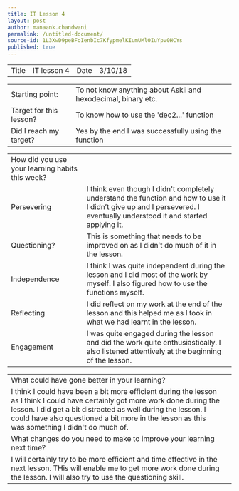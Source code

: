 ```yaml
---
title: IT Lesson 4
layout: post
author: manaank.chandwani
permalink: /untitled-document/
source-id: 1L3XwD9peBFoIenbIc7KfypmelKIumUMl0IuYpv0HCYs
published: true
---
```

<table>
  <tr>
    <td>Title</td>
    <td>IT lesson 4</td>
    <td>Date</td>
    <td>3/10/18</td>
  </tr>
</table>


<table>
  <tr>
    <td>Starting point:</td>
    <td>To not know anything about Askii and hexodecimal, binary etc.</td>
  </tr>
  <tr>
    <td>Target for this lesson?</td>
    <td>To know how to use the  'dec2...' function</td>
  </tr>
  <tr>
    <td>Did I reach my target?</td>
    <td>Yes by the end I was successfully using the function</td>
  </tr>
</table>


<table>
  <tr>
    <td>How did you use your learning habits this week?</td>
    <td></td>
  </tr>
  <tr>
    <td>Persevering</td>
    <td>I think even though I didn't completely understand the function and how to use it I didn’t give up and I persevered. I eventually understood it and started applying it.</td>
  </tr>
  <tr>
    <td>Questioning?</td>
    <td>This is something that needs to be improved on as I didn’t do much of it in the lesson.</td>
  </tr>
  <tr>
    <td>Independence</td>
    <td>I think I was quite independent during the lesson and I did most of the work by myself. I also figured how to use the functions myself.</td>
  </tr>
  <tr>
    <td>Reflecting</td>
    <td>I did reflect on my work at the end of the lesson and this helped me as I took in what we had learnt in the lesson. </td>
  </tr>
  <tr>
    <td>Engagement</td>
    <td>I was quite engaged during the lesson and did the work quite enthusiastically. I also listened attentively at the beginning of the lesson.</td>
  </tr>
</table>


<table>
  <tr>
    <td>What could have gone better in your learning?</td>
    <td></td>
  </tr>
  <tr>
    <td>I think I could have been a bit more efficient during the lesson as I think I could have certainly got more work done during the lesson. I did get a bit distracted as well during the lesson. I could have also questioned a bit more in the lesson as this was something I didn't do much of.</td>
    <td></td>
  </tr>
  <tr>
    <td>What changes do you need to make to improve your learning next time?</td>
    <td></td>
  </tr>
  <tr>
    <td>I will certainly try to be more efficient and time effective in the next lesson. THis will enable me to get more work done during the lesson. I will also try to use the questioning skill.</td>
    <td></td>
  </tr>
</table>


